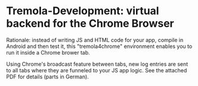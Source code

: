 # Tremola-Development: virtual backend for the Chrome Browser

Rationale: instead of writing JS and HTML code for your app, compile
in Android and then test it, this "tremola4chrome" environment enables
you to run it inside a Chrome brower tab.

Using Chrome's broadcast feature between tabs, new log entries are
sent to all tabs where they are funneled to your JS app logic. See the
attached PDF for details (parts in German).

